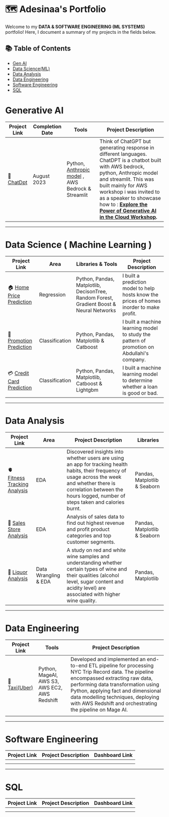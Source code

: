 # 🗺 Adesinaa's Portfolio

Welcome to my **DATA & SOFTWARE ENGINEERING (ML SYSTEMS)** portfolio! Here, I document a summary of my projects in the fields below. 

## 📚 Table of Contents
- [Gen AI](#generative-ai)
- [Data Science(ML)](#data-science--machine-learning-)
- [Data Analysis](#data-analysis)
- [Data Engineering](#data-engineering)
- [Software Engineering](#software-engineering)
- [SQL](#sql)

# Generative AI

| Project Link | Completion Date | Tools | Project Description | 
|---|---|---|---|
|📖 [ChatDpt](https://github.com/AdesinaA/gen-ai/tree/main/chatdpt) |August 2023|Python, [Anthropic model](https://www.anthropic.com/) , AWS Bedrock & Streamlit| Think of ChatGPT but generating response in different languages. ChatDPT is a chatbot built with AWS bedrock, python, Anthropic model and streamlit. This was built mainly for AWS workshop i was invited to as a speaker to showcase how to : **[Explore the Power of Generative AI in the Cloud Workshop](https://docs.google.com/presentation/d/1Asin7_LBUfcJT_kS_AyXp0Eto2xRqryL/edit).** |

***

# Data Science ( Machine Learning )

| Project Link | Area | Libraries & Tools | Project Description
|---|---|---| ---|
|🏠 [Home Price Prediction](https://github.com/AdesinaA/data-science-machine-learning/tree/main/home%20price%20prediction)|Regression|Python, Pandas, Matplotlib, DecisonTree, Random Forest, Gradient Boost & Neural Networks| I built a prediction model to help hosts know the prices of homes inorder to make profit.|
|🥇 [Promotion Prediction](https://github.com/AdesinaA/data-science-machine-learning/tree/main/Promotion%20Prediction)|Classification|Python, Pandas, Matplotlib & Catboost|I built a machine learning model to study the pattern of promotion on Abdullahi's company.|
|💳 [Credit Card Prediction](https://github.com/AdesinaA/data-science-machine-learning/tree/main/Credit%20Card%20Default%20Loan%20Prediction) |Classification|Python, Pandas, Matplotlib, Catboost & Lightgbm|I built a machine learning model to determine whether a loan is good or bad.|

***

# Data Analysis

| Project Link | Area | Project Description | Libraries |    
|---|---|---|---|
|🫀 [Fitness Tracking Analysis](https://github.com/AdesinaA/data-analysis/tree/main/fitness%20tracking%20analysis)|EDA|Discovered insights into whether users are using an app for tracking health habits, their frequency of usage across the week and whether there is correlation between the hours logged, number of steps taken and calories burnt.|Pandas, Matplotlib & Seaborn | 
|🏢 [Sales Store Analysis](https://github.com/AdesinaA/data-analysis/tree/main/Sales%20store%20analysis)|EDA|Analysis of sales data to find out highest revenue and profit product categories and top customer segments.|Pandas, Matplotlib & Seaborn|   
|🍹 [Liquor Analysis](https://github.com/AdesinaA/data-analysis/tree/main/Sales%20store%20analysis)|Data Wrangling & EDA|A study on red and white wine samples and understanding whether certain types of wine and their qualities (alcohol level, sugar content and acidity level) are associated with higher wine quality.|Pandas, Matplotlib|     


***

# Data Engineering

| Project Link | Tools | Project Description|
|---|---|---|
|🚖 [Taxi(Uber)](https://github.com/AdesinaA/data-engineering/tree/main/Taxi%20(uber)%20project)|Python, MageAI, AWS S3, AWS EC2, AWS Redshift|Developed and implemented an end-to-end ETL pipeline for processing NYC Trip Record data. The pipeline encompassed extracting raw data, performing data transformation using Python, applying fact and dimensional data modelling techniques, deploying with AWS Redshift and orchestrating the pipeline on Mage AI. |
|  |  | |

***

# Software Engineering

| Project Link | Project Description | Dashboard Link |
|---|---|---|
| |  |  |
|  |  |  |

***

# SQL

| Project Link | Project Description | Dashboard Link |
|---|---|---|
|  |   |  |
|  |  |  |


